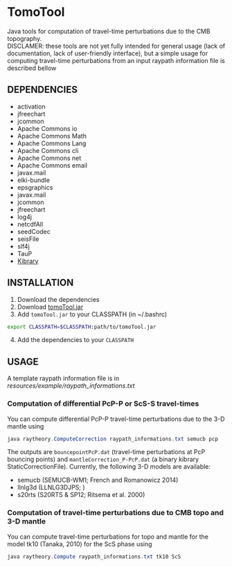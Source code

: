 # TomoTool

Java tools for computation of travel-time perturbations due to the CMB topography.<br>
DISCLAMER: these tools are not yet fully intended for general usage (lack of documentation, lack of user-friendly interface), but a simple usage for computing travel-time perturbations from an input raypath information file is described bellow

## DEPENDENCIES
- activation
- jfreechart
- jcommon
- Apache Commons io
- Apache Commons Math
- Apache Commons Lang
- Apache Commons cli
- Apache Commons net
- Apache Commons email
- javax.mail
- elki-bundle
- epsgraphics
- javax.mail
- jcommon
- jfreechart
- log4j
- netcdfAll
- seedCodec
- seisFile
- slf4j
- TauP
- [Kibrary](https://www.dropbox.com/s/6mm0cfk259x8l25/kibrary-anselme.jar?dl=0)


## INSTALLATION
1. Download the dependencies
2. Download [tomoTool.jar](https://www.dropbox.com/sh/03ksrnmnr5zbh02/AADj0Lli8DRbfyxkf3kfZBfQa?dl=0)
3. Add ```tomoTool.jar``` to your CLASSPATH (in ~/.bashrc)
```bash
export CLASSPATH=$CLASSPATH:path/to/tomoTool.jar
```
4. Add the dependencies to your ```CLASSPATH```

## USAGE
A template raypath information file is in *resources/example/raypath_informations.txt*<br>

### Computation of differential PcP-P or ScS-S travel-times
You can compute differential PcP-P travel-time perturbations due to the 3-D mantle using
```java
java raytheory.ComputeCorrection raypath_informations.txt semucb pcp
```
The outputs are ```bouncepointPcP.dat``` (travel-time perturbations at PcP bouncing points) and ```mantleCorrection_P-PcP.dat``` (a binary kibrary StaticCorrectionFile). Currently, the following 3-D models are available:
- semucb (SEMUCB-WM1; French and Romanowicz 2014)
- llnlg3d (LLNLG3DJPS; )
- s20rts (S20RTS & SP12; Ritsema et al. 2000)

### Computation of travel-time perturbations due to CMB topo and 3-D mantle
You can compute travel-time perturbations for topo and mantle for the model tk10 (Tanaka, 2010) for the ScS phase using
```java
java raytheory.Compute raypath_informations.txt tk10 ScS
```
